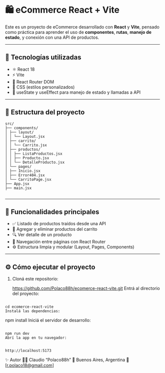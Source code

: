 # 🛍️ eCommerce React + Vite

Este es un proyecto de eCommerce desarrollado con **React** y **Vite**, pensado como práctica para aprender el uso de **componentes**, **rutas**, **manejo de estado**, y conexión con una API de productos.

---

## 🚀 Tecnologías utilizadas

- ⚛️ React 18
- ⚡ Vite
- 🧭 React Router DOM
- 🎨 CSS (estilos personalizados)
- 🔄 useState y useEffect para manejo de estado y llamadas a API

---

## 📂 Estructura del proyecto
```
src/
├── components/
│ ├── layout/
│ │ └── Layout.jsx
│ ├── carrito/
│ │ └── Carrito.jsx
│ ├── productos/
│ │ ├── ListaProductos.jsx
│ │ ├── Producto.jsx
│ │ └── DetalleProducto.jsx
│ └── pages/
│ ├── Inicio.jsx
│ ├── Error404.jsx
│ └── CarritoPage.jsx
├── App.jsx
├── main.jsx


```
---

## 🧠 Funcionalidades principales

- ✅ Listado de productos traídos desde una API
- 🛒 Agregar y eliminar productos del carrito
- 🔍 Ver detalle de un producto
- 🧭 Navegación entre páginas con React Router
- ⚙️ Estructura limpia y modular (Layout, Pages, Components)

---

## ⚙️ Cómo ejecutar el proyecto

1. Cloná este repositorio:
   
    https://github.com/Polaco88h/ecomerce-react-vite.git
Entrá al directorio del proyecto:

```

cd ecomerce-react-vite
Instalá las dependencias:

```

npm install
Iniciá el servidor de desarrollo:

```

npm run dev
Abrí la app en tu navegador:


http://localhost:5173

```

✨ Autor
👨‍💻 Claudio “Polaco88h”
📍 Buenos Aires, Argentina
📧 [r.polaco18@gmail.com]
```